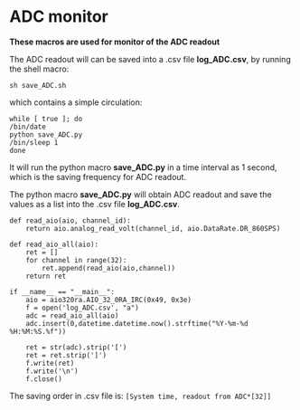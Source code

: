 # ADC monitor

**These macros are used for monitor of the ADC readout**


The ADC readout will can be saved into a .csv file **log_ADC.csv**, 
by running the shell macro: 

`sh save_ADC.sh`

which contains a simple circulation:
```
while [ true ]; do 
/bin/date
python save_ADC.py
/bin/sleep 1
done
```
It will run the python macro **save_ADC.py** in a time interval as 1 second, which is the saving frequency for ADC readout. 

The python macro **save_ADC.py** will obtain ADC readout and save the values as a list into the .csv file **log_ADC.csv**.
```
def read_aio(aio, channel_id):
    return aio.analog_read_volt(channel_id, aio.DataRate.DR_860SPS)

def read_aio_all(aio):
    ret = []
    for channel in range(32):
        ret.append(read_aio(aio,channel))
    return ret

if __name__ == "__main__":
    aio = aio320ra.AIO_32_0RA_IRC(0x49, 0x3e)
    f = open('log_ADC.csv', "a")
    adc = read_aio_all(aio)
    adc.insert(0,datetime.datetime.now().strftime("%Y-%m-%d %H:%M:%S.%f"))

    ret = str(adc).strip('[')
    ret = ret.strip(']')
    f.write(ret)
    f.write('\n')
    f.close()
```

The saving order in .csv file is:
`[System time, readout from ADC*[32]]`
